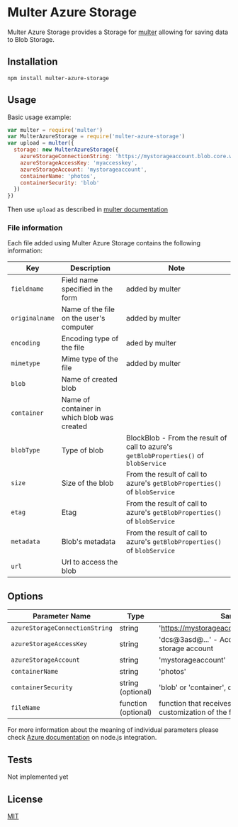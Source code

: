 # Multer Azure Storage

Multer Azure Storage provides a Storage for [multer](https://github.com/expressjs/multer) allowing for saving data to Blob Storage.

## Installation

```
npm install multer-azure-storage
```

## Usage
Basic usage example:

```javascript
var multer = require('multer')
var MulterAzureStorage = require('multer-azure-storage')
var upload = multer({
  storage: new MulterAzureStorage({
    azureStorageConnectionString: 'https://mystorageaccount.blob.core.windows.net/',
    azureStorageAccessKey: 'myaccesskey',
    azureStorageAccount: 'mystorageaccount',
    containerName: 'photos',
    containerSecurity: 'blob'
  })
})
```
Then use `upload` as described in [multer documentation](https://github.com/expressjs/multer)

### File information

Each file added using Multer Azure Storage contains the following information:

Key | Description | Note
---|---|---
`fieldname` | Field name specified in the form | added by multer
`originalname` | Name of the file on the user's computer | added by multer
`encoding` | Encoding type of the file | aded by multer
`mimetype` | Mime type of the file | added by multer
`blob` | Name of created blob | 
`container` | Name of container in which blob was created | 
`blobType` | Type of blob | BlockBlob -  From the result of call to azure's `getBlobProperties()` of `blobService`
`size` | Size of the blob | From the result of call to azure's `getBlobProperties()` of `blobService`
`etag` | Etag | From the result of call to azure's `getBlobProperties()` of `blobService`
`metadata` | Blob's metadata | From the result of call to azure's `getBlobProperties()` of `blobService`
`url` | Url to access the blob | 

## Options
| Parameter Name | Type | Sample Value |
|---|---|---|
| `azureStorageConnectionString` | string | 'https://mystorageaccount.blob.core.windows.net/' |
| `azureStorageAccessKey` | string | 'dcs@3asd@...' - Access Key related to your storage account |
| `azureStorageAccount` | string | 'mystorageaccount' |
| `containerName` | string | 'photos' |
| `containerSecurity` | string (optional) | 'blob' or 'container', defaults to blob |
| `fileName` | function (optional) | function that receives a file reference and allows customization of the file name |

For more information about the meaning of individual parameters please check [Azure documentation](https://azure.microsoft.com/en-us/documentation/articles/storage-nodejs-how-to-use-blob-storage/) on node.js integration.

## Tests
Not implemented yet

## License

[MIT](LICENSE)
